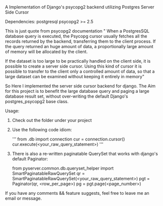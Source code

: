 A Implementation of Django's psycopg2 backend utilizing Postgres Server Side Cursor

Dependencies:
   postgresql
   psycopg2 >= 2.5

This is just quote from psycopg2 documentation
"
When a PostgresSQL database query is executed, the Psycopg cursor usually fetches all the records returned by the backend, 
transferring them to the client process. If the query returned an huge amount of data, a proportionally large amount of
 memory will be allocated by the client.
 
If the dataset is too large to be practically handled on the client side, it is possible to create a server side cursor. Using
 this kind of cursor it is possible to transfer to the client only a controlled amount of data, so that a large dataset can be 
 examined without keeping it entirely in memory"
 

 So Here I implemented the server side cursor backend for django. The Aim for this project is to benefit the large database
 query and paging a large database result set, without over-writing the default Django's postgres_psycopg2 base class.
 
 Usage:
 1. Check out the folder under your project
 2. Use the following code idiom:
 
    '''
    from <yourproject>.db import connection
    cur = connection.cursor()
    cur.execute(<your_raw_query_statement>)
    '''


 3. There is also a re-written paginatable QuerySet that works with django's default Paginator:
 
    from pyserver.common.db.queryset_helper import SmartPaginatableRawQuerySet
    qr = SmartPaginatableRawQuerySet(<your_raw_query_statement>) 
    pgt = Paginator(qr, <row_per_page>)
    pg = pgt.page(<page_number>)
    
 If you have any comments && feature suggests, feel free to leave me an email or message.
